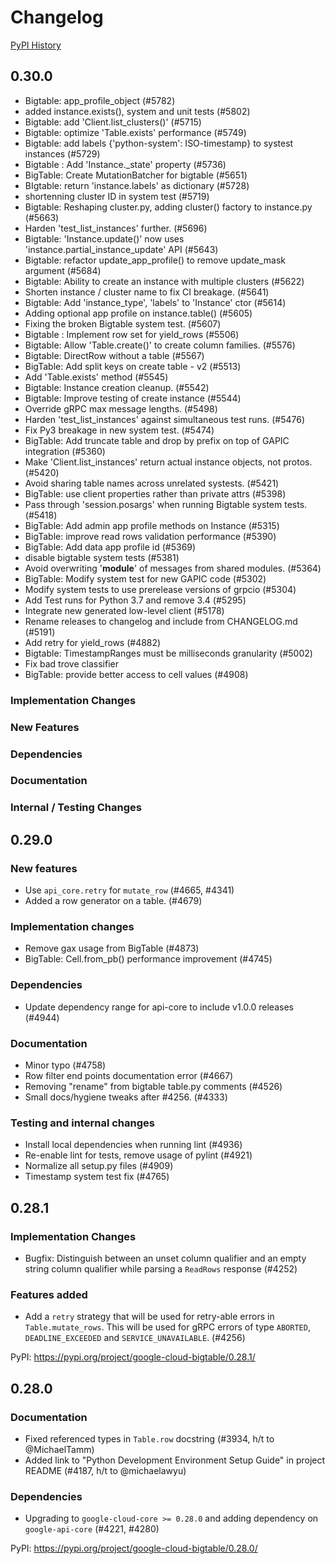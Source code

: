 # Changelog

[PyPI History][1]

[1]: https://pypi.org/project/google-cloud-bigtable/#history

## 0.30.0

- Bigtable: app_profile_object (#5782)
- added instance.exists(), system and unit tests (#5802)
- Bigtable: add 'Client.list_clusters()' (#5715)
- Bigtable: optimize 'Table.exists' performance (#5749)
- Bigtable: add labels {'python-system': ISO-timestamp} to systest instances (#5729)
- Bigtable : Add 'Instance._state' property (#5736)
- BigTable: Create MutationBatcher for bigtable (#5651)
- BIgtable: return 'instance.labels' as dictionary (#5728)
- shortenning cluster ID in system test (#5719)
- Bigtable: Reshaping cluster.py, adding cluster() factory to instance.py (#5663)
- Harden 'test_list_instances' further. (#5696)
- Bigtable: 'Instance.update()' now uses 'instance.partial_instance_update' API (#5643)
- Bigtable: refactor update_app_profile() to remove update_mask argument (#5684)
- Bigtable: Ability to create an instance with multiple clusters (#5622)
- Shorten instance / cluster name to fix CI breakage. (#5641)
- Bigtable:  Add 'instance_type', 'labels' to 'Instance' ctor (#5614)
- Adding optional app profile on instance.table() (#5605)
- Fixing the broken Bigtable system test. (#5607)
- Bigtable : Implement row set for yield_rows  (#5506)
- Bigtable: Allow 'Table.create()' to create column families. (#5576)
- Bigtable: DirectRow without a table (#5567)
- BigTable: Add split keys on create table - v2 (#5513)
- Add 'Table.exists' method (#5545)
- Bigtable: Instance creation cleanup. (#5542)
- Bigtable: Improve testing of create instance (#5544)
- Override gRPC max message lengths. (#5498)
- Harden 'test_list_instances' against simultaneous test runs. (#5476)
- Fix Py3 breakage in new system test. (#5474)
- BigTable: Add truncate table and drop by prefix on top of GAPIC integration (#5360)
- Make 'Client.list_instances' return actual instance objects, not protos. (#5420)
- Avoid sharing table names across unrelated systests. (#5421)
- BigTable: use client properties rather than private attrs (#5398)
- Pass through 'session.posargs' when running Bigtable system tests. (#5418)
- BigTable: Add admin app profile methods on Instance (#5315)
- BigTable: improve read rows validation performance (#5390)
- BigTable: Add data app profile id  (#5369)
- disable bigtable system tests (#5381)
- Avoid overwriting '__module__' of messages from shared modules. (#5364)
- BigTable: Modify system test for new GAPIC code (#5302)
- Modify system tests to use prerelease versions of grpcio (#5304)
- Add Test runs for Python 3.7 and remove 3.4 (#5295)
- Integrate new generated low-level client (#5178)
- Rename releases to changelog and include from CHANGELOG.md (#5191)
- Add retry for yield_rows (#4882)
- Bigtable: TimestampRanges must be milliseconds granularity (#5002)
- Fix bad trove classifier
- BigTable: provide better access to cell values  (#4908)

### Implementation Changes

### New Features

### Dependencies

### Documentation

### Internal / Testing Changes

## 0.29.0

### New features

- Use `api_core.retry` for `mutate_row` (#4665, #4341)
- Added a row generator on a table. (#4679)

### Implementation changes

- Remove gax usage from BigTable (#4873)
- BigTable: Cell.from_pb() performance improvement (#4745)

### Dependencies

- Update dependency range for api-core to include v1.0.0 releases (#4944)

### Documentation

- Minor typo (#4758)
- Row filter end points documentation error (#4667)
- Removing "rename" from bigtable table.py comments (#4526)
- Small docs/hygiene tweaks after #4256. (#4333)

### Testing and internal changes

- Install local dependencies when running lint (#4936)
- Re-enable lint for tests, remove usage of pylint (#4921)
- Normalize all setup.py files (#4909)
- Timestamp system test fix (#4765)

## 0.28.1

### Implementation Changes

- Bugfix: Distinguish between an unset column qualifier and an empty string
  column qualifier while parsing a `ReadRows` response (#4252)

### Features added

- Add a ``retry`` strategy that will be used for retry-able errors
  in ``Table.mutate_rows``. This will be used for gRPC errors of type
  ``ABORTED``, ``DEADLINE_EXCEEDED`` and ``SERVICE_UNAVAILABLE``. (#4256)

PyPI: https://pypi.org/project/google-cloud-bigtable/0.28.1/

## 0.28.0

### Documentation

- Fixed referenced types in `Table.row` docstring (#3934, h/t to
  @MichaelTamm)
- Added link to "Python Development Environment Setup Guide" in
  project README (#4187, h/t to @michaelawyu)

### Dependencies

- Upgrading to `google-cloud-core >= 0.28.0` and adding dependency
  on `google-api-core` (#4221, #4280)

PyPI: https://pypi.org/project/google-cloud-bigtable/0.28.0/
